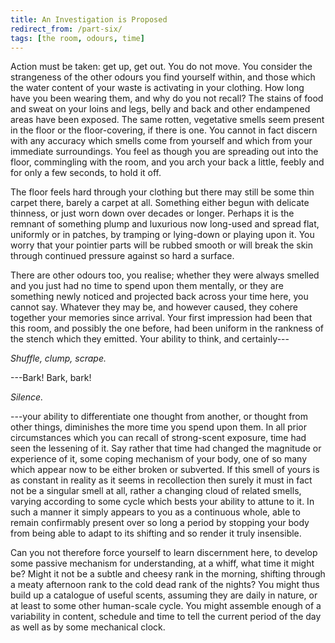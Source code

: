 ```yaml
---
title: An Investigation is Proposed
redirect_from: /part-six/
tags: [the room, odours, time]
---
```


Action must be taken: get up, get out. You do not move. You consider the strangeness of the other odours you find yourself within, and those which the water content of your waste is activating in your clothing. How long have you been wearing them, and why do you not recall? The stains of food and sweat on your loins and legs, belly and back and other endampened areas have been exposed. The same rotten, vegetative smells seem present in the floor or the floor-covering, if there is one. You cannot in fact discern with any accuracy which smells come from yourself and which from your immediate surroundings. You feel as though you are spreading out into the floor, commingling with the room, and you arch your back a little, feebly and for only a few seconds, to hold it off.

The floor feels hard through your clothing but there may still be some thin carpet there, barely a carpet at all. Something either begun with delicate thinness, or just worn down over decades or longer. Perhaps it is the remnant of something plump and luxurious now long-used and spread flat, uniformly or in patches, by tramping or lying-down or playing upon it. You worry that your pointier parts will be rubbed smooth or will break the skin through continued pressure against so hard a surface. 

There are other odours too, you realise; whether they were always smelled and you just had no time to spend upon them mentally, or they are something newly noticed and projected back across your time here, you cannot say. Whatever they may be, and however caused, they cohere together your memories since arrival. Your first impression had been that this room, and possibly the one before, had been uniform in the rankness of the stench which they emitted.  Your ability to think, and certainly--- 

_Shuffle, clump, scrape._ 

---Bark!  Bark, bark! 

_Silence._ 

---your ability to differentiate one thought from another, or thought from other things, diminishes the more time you spend upon them. In all prior circumstances which you can recall of strong-scent exposure, time had seen the lessening of it.  Say rather that time had changed the magnitude or experience of it, some coping mechanism of your body, one of so many which appear now to be either broken or subverted. If this smell of yours is as constant in reality as it seems in recollection then surely it must in fact not be a singular smell at all, rather a changing cloud of related smells, varying according to some cycle which bests your ability to attune to it. In such a manner it simply appears to you as a continuous whole, able to remain confirmably present over so long a period by stopping your body from being able to adapt to its shifting and so render it truly insensible. 

Can you not therefore force yourself to learn discernment here, to develop some passive mechanism for understanding, at a whiff, what time it might be?  Might it not be a subtle and cheesy rank in the morning, shifting through a meaty afternoon rank to the cold dead rank of the nights? You might thus build up a catalogue of useful scents, assuming they are daily in nature, or at least to some other human-scale cycle. You might assemble enough of a variability in content, schedule and time to tell the current period of the day as well as by some mechanical clock.
